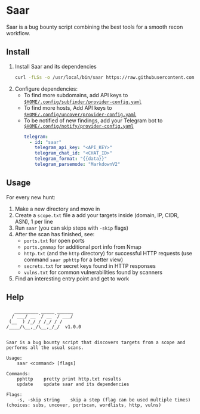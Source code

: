 # Saar

Saar is a bug bounty script combining the best tools for a smooth recon workflow.

## Install

1. Install Saar and its dependencies
   ```sh
   curl -fLSs -o /usr/local/bin/saar https://raw.githubusercontent.com/xthezealot/saar/main/saar.sh && saar update
   ```
2. Configure dependencies:
   - To find more subdomains, add API keys to [`$HOME/.config/subfinder/provider-config.yaml`](https://github.com/projectdiscovery/subfinder#post-installation-instructions)
   - To find more hosts, Add API keys to [`$HOME/.config/uncover/provider-config.yaml`](https://github.com/projectdiscovery/uncover#provider-configuration)
   - To be notified of new findings, add your Telegram bot to [`$HOME/.config/notify/provider-config.yaml`](https://github.com/projectdiscovery/notify#provider-config)
     ```yml
     telegram:
       - id: "saar"
         telegram_api_key: "<API_KEY>"
         telegram_chat_id: "<CHAT_ID>"
         telegram_format: "{{data}}"
         telegram_parsemode: "MarkdownV2"
     ```

## Usage

For every new hunt:

1. Make a new directory and move in
2. Create a `scope.txt` file a add your targets inside (domain, IP, CIDR, ASN), 1 per line
3. Run `saar` (you can skip steps with `-skip` flags)
4. After the scan has finished, see:
   - `ports.txt` for open ports
   - `ports.gnnmap` for additional port info from Nmap
   - `http.txt` (and the `http` directory) for successful HTTP requests (use command `saar pphttp` for a better view)
   - `secrets.txt` for secret keys found in HTTP responses
   - `vulns.txt` for common vulnerabilities found by scanners
5. Find an interesting entry point and get to work

## Help

```
   _________ _____ ______
  / ___/ __ `/ __ `/ ___/
 (__  ) /_/ / /_/ / /
/____/\__,_/\__,_/_/  v1.0.0


Saar is a bug bounty script that discovers targets from a scope and performs all the usual scans.

Usage:
    saar <command> [flags]

Commands:
    pphttp    pretty print http.txt results
    update    update saar and its dependencies

Flags:
    -s, -skip string    skip a step (flag can be used multiple times) (choices: subs, uncover, portscan, wordlists, http, vulns)
```
